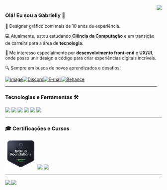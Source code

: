 <img src="https://octodex.github.com/images/femalecodertocat.png" height="300px" align="right">

### Olá! Eu sou a Gabrielly 👋

🎨 Designer gráfico com mais de 10 anos de experiência.

💻 Atualmente, estou estudando **Ciência da Computação** e em transição de carreira para a área de **tecnologia**.

🚀 Me interesso especialmente por **desenvolvimento front-end** e **UX/UI**, onde posso unir design e código para criar experiências digitais incríveis.

🔍 Sempre em busca de novos aprendizados e desafios!

[![image](https://img.shields.io/badge/LinkedIn-0077B5?style=for-the-badge&logo=linkedin&logoColor=white)](https://www.linkedin.com/in/gabriellyss/)[![Discord](https://img.shields.io/badge/Discord-7289DA?style=for-the-badge&logo=discord&logoColor=white)](https://discord.com/channels/@bugabs/)[![E-mail](https://img.shields.io/badge/-Email-000?style=for-the-badge&logo=microsoft-outlook&logoColor=007BFF)](mailto:gabriellysantos@live.com)[![Behance](https://img.shields.io/badge/-Behance-blue?style=for-the-badge&logo=behance&logoColor=white)](https://www.behance.net/gssantos)

---

### Tecnologias e Ferramentas 🛠️
<img src="https://img.shields.io/badge/HTML5-E34F26.svg?style=for-the-badge&logo=HTML5&logoColor=white"> <img src="https://img.shields.io/badge/CSS-663399.svg?style=for-the-badge&logo=CSS&logoColor=white"> <img src="https://img.shields.io/badge/JavaScript-F7DF1E.svg?style=for-the-badge&logo=JavaScript&logoColor=black"> <img src="https://img.shields.io/badge/Figma-F24E1E.svg?style=for-the-badge&logo=Figma&logoColor=white"> <img src="https://img.shields.io/badge/Git-F05032.svg?style=for-the-badge&logo=Git&logoColor=white"> <img src="https://img.shields.io/badge/GitHub-181717.svg?style=for-the-badge&logo=GitHub&logoColor=white">

---

### 🎓 Certificações e Cursos
<a href="https://www.credly.com/badges/6657a3f6-3656-472f-abcb-c9458bbc6966/public_url"><img src="src/github-foundations.png" height="100px"></a> 
<a href="https://www.dio.me/certificate/BCUZWGVU/share"><img src="https://assets.dio.me/rkO44OeBRslqd4_xCfrfU81zuulhXYMCMGqL0RvsSOk/f:webp/h:120/q:80/L3RyYWNrcy9iZGM3Y2MxOS1jNzk2LTQ2YTItYjc2Ny1lOGJkYzIwMWZjYjgucG5n" height="100px"></a>
<a href="https://www.dio.me/certificate/K0T8YRSA/share"><img src="https://assets.dio.me/PXTHzpYRJjOb5iSXboRqYrTpSTGIFVuStrwRtsTpVUc/f:webp/h:120/q:80/L3RyYWNrcy82MmVkMWYxZC04ZDc2LTRiYmMtOTA1Zi1lNzNkMjBjYjgyZjUucG5n" height="100px"></a>

---

<a href="https://github.com/anuraghazra/github-readme-stats">
  <img height=180 align="center" src="https://github-readme-stats.vercel.app/api?username=GabriellySS&theme=transparent&card_width=350"/>
</a>
<a href="https://github.com/anuraghazra/github-readme-stats">
  <img height=180 align="center" src="https://github-readme-stats.vercel.app/api/top-langs?username=GabriellySS&theme=transparent&layout=compact&langs_count=8&card_width=340"/>
</a>
